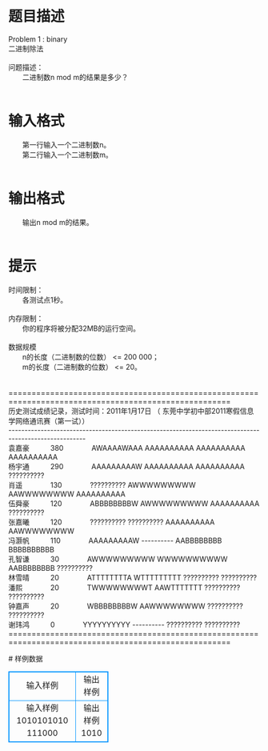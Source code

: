 # 

 
 # 题目描述 
<p>
Problem 1 : binary<br>二进制除法<br><br>问题描述：<br>　　二进制数n mod m的结果是多少？<br><br></p> 

 
 # 输入格式 
<p>
　　第一行输入一个二进制数n。<br>　　第二行输入一个二进制数m。<br><br></p> 

 
 # 输出格式 
<p>
　　输出n mod m的结果。<br><br></p> 

 
 # 提示 
<p>
时间限制：<br>　　各测试点1秒。<br><br>内存限制：<br>　　你的程序将被分配32MB的运行空间。<br><br>数据规模<br>　　n的长度（二进制数的位数） <= 200 000；<br>　　m的长度（二进制数的位数） <= 20。<br><br><br>====================================================================================================== <br>历史测试成绩记录，测试时间：2011年1月17日 （ 东莞中学初中部2011寒假信息学网络通讯赛（第一试）） <br>------------------------------------------------------------------------------------------------------ <br>袁嘉豪　　　380　　　　AWAAAAWAAA	AAAAAAAAAA	AAAAAAAAAA	AAAAAAAAAA	<br>杨宇通　　　290　　　　AAAAAAAAAW	AAAAAAAAAA	AAAAAAAAAA	??????????	<br>肖遥　　　　130　　　　??????????	AWWWWWWWWW	AAWWWWWWWW	AAAAAAAAAA	<br>伍舜豪　　　120　　　　ABBBBBBBBW	AWWWWWWWWW	AAAAAAAAAA	??????????	<br>张嘉曦　　　120　　　　??????????	??????????	AAAAAAAAAA	AAWWWWWWWW	<br>冯灏帆　　　110　　　　AAAAAAAAAW	----------	AABBBBBBBB	BBBBBBBBBB	<br>孔智谦　　　30　　　　AWWWWWWWWW	WWWWWWWWWW	AABBBBBBBB	??????????	<br>林雪晴　　　20　　　　ATTTTTTTTA	WTTTTTTTTT	??????????	??????????	<br>潘熙　　　　20　　　　TWWWWWWWWT	AAWTTTTTTT	??????????	??????????	<br>钟嘉声　　　20　　　　WBBBBBBBBW	AAWWWWWWWW	??????????	??????????	<br>谢玮鸿　　　0　　　　YYYYYYYYYY	----------	??????????	??????????	<br>====================================================================================================== <br></p> 
# 样例数据
<style>
        table,table tr th, table tr td { border:1px solid #0094ff; }
        table { width: 200px; min-height: 25px; line-height: 25px; text-align: center; border-collapse: collapse;}   
    </style>
<table>
	<tr>
		<td>输入样例</td>
		<td>输出样例</td>
	</tr>
<tr><td>输入样例
1010101010
111000

</td><td>输出样例
1010
</td></tr></table>
